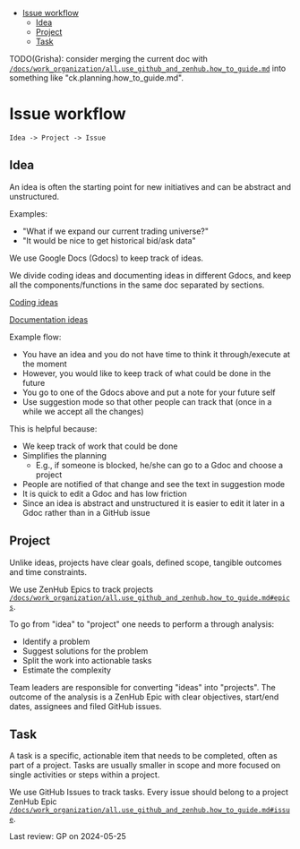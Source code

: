 

<!-- toc -->

- [Issue workflow](#issue-workflow)
  * [Idea](#idea)
  * [Project](#project)
  * [Task](#task)

<!-- tocstop -->

TODO(Grisha): consider merging the current doc with
[`/docs/work_organization/all.use_github_and_zenhub.how_to_guide.md`](/docs/work_organization/all.use_github_and_zenhub.how_to_guide.md)
into something like "ck.planning.how_to_guide.md".

# Issue workflow
```
Idea -> Project -> Issue
```

## Idea

An idea is often the starting point for new initiatives and can be abstract and
unstructured.

Examples:

- "What if we expand our current trading universe?"
- "It would be nice to get historical bid/ask data"

We use Google Docs (Gdocs) to keep track of ideas.

We divide coding ideas and documenting ideas in different Gdocs, and keep all
the components/functions in the same doc separated by sections.

[Coding ideas](https://docs.google.com/document/d/16M-ABJv9dFueGwwcNZk3r4qDODrOD5ffTQMfD8-ebSM)

[Documentation ideas](https://docs.google.com/document/d/1sEG5vGkaNIuMEkCHgkpENTUYxDgw1kZXb92vCw53hO4)

Example flow:

- You have an idea and you do not have time to think it through/execute at the
  moment
- However, you would like to keep track of what could be done in the future
- You go to one of the Gdocs above and put a note for your future self
- Use suggestion mode so that other people can track that (once in a while we
  accept all the changes)

This is helpful because:

- We keep track of work that could be done
- Simplifies the planning
  - E.g., if someone is blocked, he/she can go to a Gdoc and choose a project
- People are notified of that change and see the text in suggestion mode
- It is quick to edit a Gdoc and has low friction
- Since an idea is abstract and unstructured it is easier to edit it later in a
  Gdoc rather than in a GitHub issue

## Project

Unlike ideas, projects have clear goals, defined scope, tangible outcomes and
time constraints.

We use ZenHub Epics to track projects
[`/docs/work_organization/all.use_github_and_zenhub.how_to_guide.md#epics`](/docs/work_organization/all.use_github_and_zenhub.how_to_guide.md#epics).

To go from "idea" to "project" one needs to perform a through analysis:

- Identify a problem
- Suggest solutions for the problem
- Split the work into actionable tasks
- Estimate the complexity

Team leaders are responsible for converting "ideas" into "projects". The outcome
of the analysis is a ZenHub Epic with clear objectives, start/end dates,
assignees and filed GitHub issues.

## Task

A task is a specific, actionable item that needs to be completed, often as part
of a project. Tasks are usually smaller in scope and more focused on single
activities or steps within a project.

We use GitHub Issues to track tasks. Every issue should belong to a project
ZenHub Epic
[`/docs/work_organization/all.use_github_and_zenhub.how_to_guide.md#issue`](/docs/work_organization/all.use_github_and_zenhub.how_to_guide.md#issue).

Last review: GP on 2024-05-25
